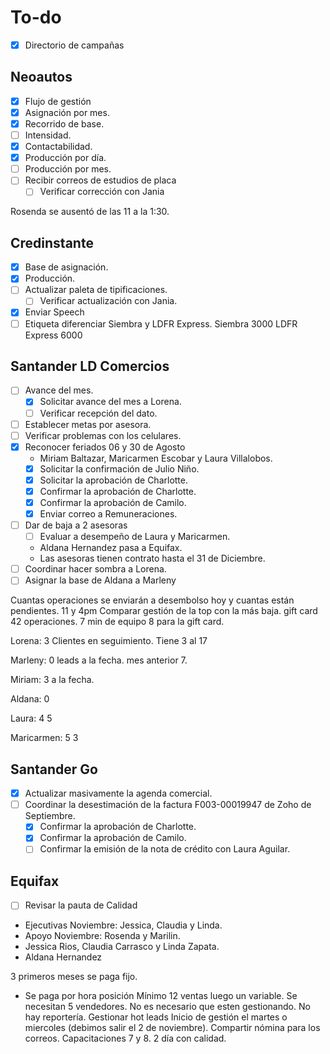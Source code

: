 # To-do
- [x] Directorio de campañas

## Neoautos
- [x] Flujo de gestión
- [x] Asignación por mes.
- [x] Recorrido de base.
- [ ] Intensidad.
- [x] Contactabilidad.
- [x] Producción por día.
- [ ] Producción por mes.
- [ ] Recibir correos de estudios de placa
    - [ ] Verificar corrección con Jania

Rosenda se ausentó de las 11 a la 1:30.

## Credinstante
- [x] Base de asignación.
- [x] Producción.
- [ ] Actualizar paleta de tipificaciones.
    - [ ] Verificar actualización con Jania.
- [x] Enviar Speech
- [ ] Etiqueta diferenciar Siembra y LDFR Express.
Siembra 3000
LDFR Express 6000

## Santander LD Comercios
- [ ] Avance del mes.
    - [x] Solicitar avance del mes a Lorena.
    - [ ] Verificar recepción del dato.
- [ ] Establecer metas por asesora.
- [ ] Verificar problemas con los celulares.
- [x] Reconocer feriados 06 y 30 de Agosto
    - Miriam Baltazar, Maricarmen Escobar y Laura Villalobos.
    - [x] Solicitar la confirmación de Julio Niño.
    - [x] Solicitar la aprobación de Charlotte.
    - [x] Confirmar la aprobación de Charlotte.
    - [x] Confirmar la aprobación de Camilo.
    - [x] Enviar correo a Remuneraciones.
- [ ] Dar de baja a 2 asesoras
    - [ ] Evaluar a desempeño de Laura y Maricarmen.
    - Aldana Hernandez pasa a Equifax.
    - Las asesoras tienen contrato hasta el 31 de Diciembre.
- [ ] Coordinar hacer sombra a Lorena.
- [ ] Asignar la base de Aldana a Marleny

Cuantas operaciones se enviarán a desembolso hoy y cuantas están pendientes. 11 y 4pm
Comparar gestión de la top con la más baja.
gift card 42 operaciones. 7 min de equipo 8 para la gift card.

Lorena: 3 Clientes en seguimiento.
Tiene 3 al 17 

Marleny: 0 leads a la fecha. 
mes anterior 7.

Miriam: 3 a la fecha.

Aldana: 0

Laura: 4
5

Maricarmen: 5 
3

## Santander Go
- [x] Actualizar masivamente la agenda comercial.
- [ ] Coordinar la desestimación de la factura F003-00019947 de Zoho de Septiembre.
    - [x] Confirmar la aprobación de Charlotte.
    - [x] Confirmar la aprobación de Camilo.
    - [ ] Confirmar la emisión de la nota de crédito con Laura Aguilar.

## Equifax
- [ ] Revisar la pauta de Calidad

- Ejecutivas Noviembre: Jessica, Claudia y Linda.
- Apoyo Noviembre: Rosenda y Marilin.
- Jessica Rios, Claudia Carrasco y Linda Zapata.
- Aldana Hernandez

3 primeros meses se paga fijo.
- Se paga por hora posición
Mínimo 12 ventas luego un variable.
Se necesitan 5 vendedores. No es necesario que esten gestionando.
No hay reportería.
Gestionar hot leads
Inicio de gestión el martes o miercoles (debimos salir el 2 de noviembre).
Compartir nómina para los correos.
Capacitaciones 7 y 8.
2 día con calidad.
